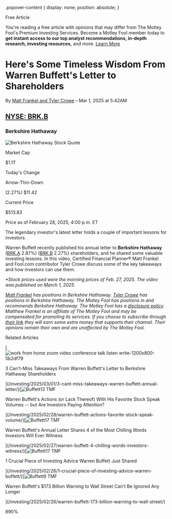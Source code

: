 .popover-content { display: none; position: absolute; }

Free Article[](#)

You're reading a free article with opinions that may differ from The Motley Fool's Premium Investing Services. Become a Motley Fool member today to **get instant access to our top analyst recommendations, in-depth research, investing resources,** and more. [Learn More](https://www.fool.com/mms/mark/op-free-tbox-art)

Here's Some Timeless Wisdom From Warren Buffett's Letter to Shareholders
========================================================================

By [Matt Frankel and Tyler Crowe](/author/2280/) – Mar 1, 2025 at 5:42AM

[NYSE: BRK.B](/quote/nyse/brk.b/)
---------------------------------

### Berkshire Hathaway

![Berkshire Hathaway Stock Quote](https://g.foolcdn.com/art/companylogos/mark/BRK.B.png)

Market Cap

$1.1T

Today's Change

Arrow-Thin-Down

(2.27%) $11.42

Current Price

$513.83

Price as of February 28, 2025, 4:00 p.m. ET

The legendary investor's latest letter holds a couple of important lessons for investors.

Warren Buffett recently published his annual letter to **Berkshire Hathaway** ([BRK.A](/quote/nyse/brk.a/) 2.87%) ([BRK.B](/quote/nyse/brk.b/) 2.27%) shareholders, and he shared some valuable investing lessons. In this video, Certified Financial Planner® Matt Frankel and Fool.com contributor Tyler Crowe discuss some of the key takeaways and how investors can use them.

_\*Stock prices used were the morning prices of Feb. 27, 2025. The video was published on March 1, 2025._

_[Matt Frankel](https://www.fool.com/author/2280/) has positions in Berkshire Hathaway. [Tyler Crowe](https://www.fool.com/author/2067/) has positions in Berkshire Hathaway. The Motley Fool has positions in and recommends Berkshire Hathaway. The Motley Fool has a [disclosure policy](https://www.fool.com/legal/fool-disclosure-policy/). Matthew Frankel is an affiliate of The Motley Fool and may be compensated for promoting its services. If you choose to subscribe through [their link](https://fool.com/frankel) they will earn some extra money that supports their channel. Their opinions remain their own and are unaffected by The Motley Fool._

Related Articles

[![work from home zoom video conference talk listen write-1200x800-5b2df79](https://g.foolcdn.com/image/?url=https%3A%2F%2Fg.foolcdn.com%2Feditorial%2Fimages%2F808681%2Fwork-from-home-zoom-video-conference-talk-listen-write-1200x800-5b2df79.jpg&op=resize&w=92&h=52)

3 Can't-Miss Takeaways From Warren Buffett's Letter to Berkshire Hathaway Shareholders

](/investing/2025/03/01/3-cant-miss-takeaways-warren-buffett-annual-letter/)[![Buffett13 TMF](https://g.foolcdn.com/image/?url=https%3A%2F%2Fg.foolcdn.com%2Feditorial%2Fimages%2F808894%2Fbuffett13-tmf.jpg&op=resize&w=92&h=52)

Warren Buffett's Actions (or Lack Thereof) With His Favorite Stock Speak Volumes -- but Are Investors Paying Attention?

](/investing/2025/02/28/warren-buffett-actions-favorite-stock-speak-volume/)[![Buffett17 TMF](https://g.foolcdn.com/image/?url=https%3A%2F%2Fg.foolcdn.com%2Feditorial%2Fimages%2F808883%2Fbuffett17-tmf.jpg&op=resize&w=92&h=52)

Warren Buffett's Annual Letter Shares 4 of the Most Chilling Words Investors Will Ever Witness

](/investing/2025/02/27/warren-buffett-4-chilling-words-investors-witness/)[![Buffett17 TMF](https://g.foolcdn.com/image/?url=https%3A%2F%2Fg.foolcdn.com%2Feditorial%2Fimages%2F808790%2Fbuffett17-tmf.jpg&op=resize&w=92&h=52)

1 Crucial Piece of Investing Advice Warren Buffett Just Shared

](/investing/2025/02/26/1-crucial-piece-of-investing-advice-warren-buffett/)[![Buffett9 TMF](https://g.foolcdn.com/image/?url=https%3A%2F%2Fg.foolcdn.com%2Feditorial%2Fimages%2F808675%2Fbuffett9-tmf.jpg&op=resize&w=92&h=52)

Warren Buffett's $173 Billion Warning to Wall Street Can't Be Ignored Any Longer

](/investing/2025/02/26/warren-buffett-173-billion-warning-to-wall-street/)

890%